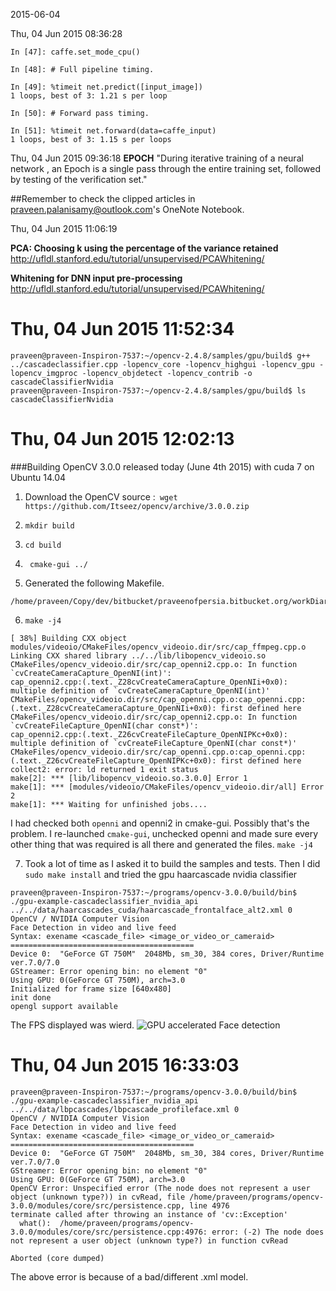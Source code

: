 2015-06-04

Thu, 04 Jun 2015 08:36:28

```
In [47]: caffe.set_mode_cpu()

In [48]: # Full pipeline timing.

In [49]: %timeit net.predict([input_image])
1 loops, best of 3: 1.21 s per loop

In [50]: # Forward pass timing.

In [51]: %timeit net.forward(data=caffe_input)
1 loops, best of 3: 1.15 s per loops
```


Thu, 04 Jun 2015 09:36:18
**EPOCH**
"During iterative training of a neural network , an Epoch is a single pass through the entire training set, followed by testing of the verification set."

##Remember to check the clipped articles in praveen.palanisamy@outlook.com's OneNote Notebook.

Thu, 04 Jun 2015 11:06:19

**PCA: Choosing k using the percentage of the variance retained** <http://ufldl.stanford.edu/tutorial/unsupervised/PCAWhitening/>

**Whitening for DNN input pre-processing** <http://ufldl.stanford.edu/tutorial/unsupervised/PCAWhitening/>

Thu, 04 Jun 2015 11:52:34
======================

```
praveen@praveen-Inspiron-7537:~/opencv-2.4.8/samples/gpu/build$ g++ ../cascadeclassifier.cpp -lopencv_core -lopencv_highgui -lopencv_gpu -lopencv_imgproc -lopencv_objdetect -lopencv_contrib -o cascadeClassifierNvidia
praveen@praveen-Inspiron-7537:~/opencv-2.4.8/samples/gpu/build$ ls
cascadeClassifierNvidia
```

Thu, 04 Jun 2015 12:02:13
==============

###Building OpenCV 3.0.0 released today (June 4th 2015) with cuda 7 on Ubuntu 14.04

1. Download the OpenCV source :` wget https://github.com/Itseez/opencv/archive/3.0.0.zip`

2. `mkdir build` 
3. `cd build`
4. ` cmake-gui ../`
5. Generated the following Makefile.
```
/home/praveen/Copy/dev/bitbucket/praveenofpersia.bitbucket.org/workDiary/rsc/Makefile
```
6. `make -j4`

```
[ 38%] Building CXX object modules/videoio/CMakeFiles/opencv_videoio.dir/src/cap_ffmpeg.cpp.o
Linking CXX shared library ../../lib/libopencv_videoio.so
CMakeFiles/opencv_videoio.dir/src/cap_openni2.cpp.o: In function `cvCreateCameraCapture_OpenNI(int)':
cap_openni2.cpp:(.text._Z28cvCreateCameraCapture_OpenNIi+0x0): multiple definition of `cvCreateCameraCapture_OpenNI(int)'
CMakeFiles/opencv_videoio.dir/src/cap_openni.cpp.o:cap_openni.cpp:(.text._Z28cvCreateCameraCapture_OpenNIi+0x0): first defined here
CMakeFiles/opencv_videoio.dir/src/cap_openni2.cpp.o: In function `cvCreateFileCapture_OpenNI(char const*)':
cap_openni2.cpp:(.text._Z26cvCreateFileCapture_OpenNIPKc+0x0): multiple definition of `cvCreateFileCapture_OpenNI(char const*)'
CMakeFiles/opencv_videoio.dir/src/cap_openni.cpp.o:cap_openni.cpp:(.text._Z26cvCreateFileCapture_OpenNIPKc+0x0): first defined here
collect2: error: ld returned 1 exit status
make[2]: *** [lib/libopencv_videoio.so.3.0.0] Error 1
make[1]: *** [modules/videoio/CMakeFiles/opencv_videoio.dir/all] Error 2
make[1]: *** Waiting for unfinished jobs....
```
I had checked both `openni` and openni2 in cmake-gui. Possibly that's the problem. 
I re-launched `cmake-gui`, unchecked openni and made sure every other thing that was required is all there and generated the files. `make -j4`

7. Took a lot of time as I asked it to build the samples and tests. Then I did `sudo make install` and tried the gpu haarcascade nvidia classifier

```
praveen@praveen-Inspiron-7537:~/programs/opencv-3.0.0/build/bin$ ./gpu-example-cascadeclassifier_nvidia_api ../../data/haarcascades_cuda/haarcascade_frontalface_alt2.xml 0
OpenCV / NVIDIA Computer Vision
Face Detection in video and live feed
Syntax: exename <cascade_file> <image_or_video_or_cameraid>
=========================================
Device 0:  "GeForce GT 750M"  2048Mb, sm_30, 384 cores, Driver/Runtime ver.7.0/7.0
GStreamer: Error opening bin: no element "0"
Using GPU: 0(GeForce GT 750M), arch=3.0
Initialized for frame size [640x480]
init done 
opengl support available 
```

The FPS displayed was wierd.
![GPU accelerated Face detection](/home/praveen/Copy/dev/bitbucket/praveenofpersia.bitbucket.org/workDiary/rsc/images/Opencv3-nvidia-haarcascade-face.png)

Thu, 04 Jun 2015 16:33:03
=======================

```
praveen@praveen-Inspiron-7537:~/programs/opencv-3.0.0/build/bin$ ./gpu-example-cascadeclassifier_nvidia_api ../../data/lbpcascades/lbpcascade_profileface.xml 0
OpenCV / NVIDIA Computer Vision
Face Detection in video and live feed
Syntax: exename <cascade_file> <image_or_video_or_cameraid>
=========================================
Device 0:  "GeForce GT 750M"  2048Mb, sm_30, 384 cores, Driver/Runtime ver.7.0/7.0
GStreamer: Error opening bin: no element "0"
Using GPU: 0(GeForce GT 750M), arch=3.0
OpenCV Error: Unspecified error (The node does not represent a user object (unknown type?)) in cvRead, file /home/praveen/programs/opencv-3.0.0/modules/core/src/persistence.cpp, line 4976
terminate called after throwing an instance of 'cv::Exception'
  what():  /home/praveen/programs/opencv-3.0.0/modules/core/src/persistence.cpp:4976: error: (-2) The node does not represent a user object (unknown type?) in function cvRead

Aborted (core dumped)

```

The above error is because of a bad/different .xml model.
